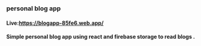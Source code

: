 ### personal blog app

#### Live:https://blogapp-85fe6.web.app/

#### Simple personal blog app using react and firebase storage to read blogs .

